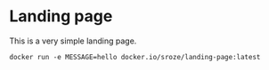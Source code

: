 # Landing page

This is a very simple landing page.

```
docker run -e MESSAGE=hello docker.io/sroze/landing-page:latest
```
